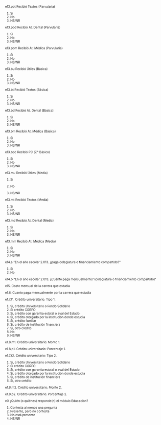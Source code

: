 <font size="0.5">

e13.pbt	Recibió Textos	(Parvularia)

1. Sí
2. No
9. NS/NR


e13.pbd	Recibió At. Dental (Parvularia)

1. Sí
2. No
9. NS/NR


e13.pbm	Recibió At. Médica (Parvularia)

1. Sí
2. No
9. NS/NR


e13.bu	Recibió Útiles (Básica)

1. Sí
2. No
9. NS/NR


e13.bt	Recibió Textos (Básica)

1. Sí
2. No
9. NS/NR


e13.bd	Recibió At. Dental (Básica)

1. Sí
2. No
9. NS/NR

e13.bm	Recibió At. Médica (Básica)

1. Sí
2. No
9. NS/NR


e13.bpc	Recibió PC (7.° Básico)

1. Sí
2. No
9. NS/NR


e13.mu	Recibió Útiles (Media)

1. Sí

2. No
9. NS/NR


e13.mt	Recibió Textos (Media)

1. Sí
2. No
9. NS/NR


e13.md	Recibió At. Dental (Media)

1. Sí
2. No
9. NS/NR


e13.mm	Recibió At. Médica (Media)

1. Sí
2. No
9. NS/NR


e14.a	"En el año escolar 2.013.
¿paga colegiatura o financiamiento compartido?"

1. Sí
2. No


e14.b	"En el año escolar 2.013.
¿Cuánto paga mensualmente? (colegiatura o financiamiento compartido)"


e15.	Costo mensual de la carrera que estudia


e1.6.	Cuanto paga mensualmente por la carrera que estudia


e1.7.t1.	Crédito universitario: Tipo 1.

1. Sí, crédito Universitario o Fondo Solidario
2. Sí crédito CORFO
3. Sí, crédito con garantía estatal o aval del Estado
4. Sí, crédito otorgado por la institución donde estudia
5. Sí, crédito familiar
6. Sí, crédito de institución financiera
7. Sí, otro crédito
8. No
9. NS/NR


e1.8.m1.	Crédito universitario: Monto 1.


e1.8.p1.	Crédito universitario: Porcentaje 1.


e1.7.t2.	Crédito universitario: Tipo 2.

1. Sí, crédito Universitario o Fondo Solidario
2. Sí crédito CORFO
3. Sí, crédito con garantía estatal o aval del Estado
4. Sí, crédito otorgado por la institución donde estudia
6. Sí, crédito de institución financiera
7. Sí, otro crédito


e1.8.m2.	Crédito universitario: Monto 2.


e1.8.p2.	Crédito universitario: Porcentaje 2.


e0	¿Quién (o quiénes) responde(n) el módulo Educación?

1. Contesta al menos una pregunta
2. Presente, pero no contesta
3. No está presente
9. NS/NR
</font>
